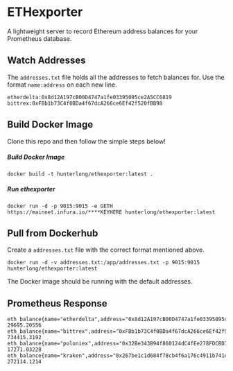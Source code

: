 # ETHexporter
A lightweight server to record Ethereum address balances for your Prometheus database.

## Watch Addresses
The `addresses.txt` file holds all the addresses to fetch balances for. Use the format `name:address` on each new line.
```
etherdelta:0x8d12A197cB00D4747a1fe03395095ce2A5CC6819
bittrex:0xFBb1b73C4f0BDa4f67dcA266ce6Ef42f520fBB98
```

## Build Docker Image
Clone this repo and then follow the simple steps below!

##### Build Docker Image
`docker build -t hunterlong/ethexporter:latest .`

##### Run ethexporter
`docker run -d -p 9015:9015 -e GETH https://mainnet.infura.io/****KEYHERE hunterlong/ethexporter:latest`

## Pull from Dockerhub
Create a `addresses.txt` file with the correct format mentioned above.
```
docker run -d -v addresses.txt:/app/addresses.txt -p 9015:9015 hunterlong/ethexporter:latest
```
The Docker image should be running with the default addresses.

## Prometheus Response
```
eth_balance{name="etherdelta",address="0x8d12A197cB00D4747a1fe03395095ce2A5CC6819"} 29695.20556
eth_balance{name="bittrex",address="0xFBb1b73C4f0BDa4f67dcA266ce6Ef42f520fBB98"} 734415.3192
eth_balance{name="poloniex",address="0x32Be343B94f860124dC4fEe278FDCBD38C102D88"} 17271.03228
eth_balance{name="kraken",address="0x267be1c1d684f78cb4f6a176c4911b741e4ffdc0"} 272114.1214
```